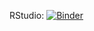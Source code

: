 
RStudio: [![Binder](http://mybinder.org/badge_logo.svg)](http://mybinder.org/v2/gh/yalbogami/testing-binder/master?urlpath=rstudio)